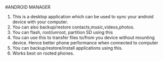 #ANDROID MANAGER
1. This is a desktop application which can be used to sync your android device with your computer.
2. You can also backup/restore contacts,music,videos,photos.
3. You can flash, root/unroot, partition SD using this
4. You can use this to transfer files to/from you device without mounting device. Hence better phone performance when connected to computer
5. You can backup/restore/install applications using this.
6. Works best on rooted phones.

